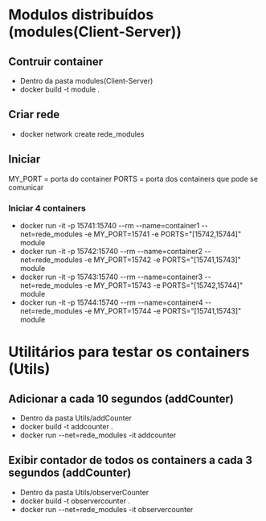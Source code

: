 # Modulos distribuídos (modules(Client-Server))

## Contruir container

- Dentro da pasta modules(Client-Server)
- docker build -t module .

## Criar rede

- docker network create rede_modules

## Iniciar

MY_PORT = porta do container
PORTS = porta dos containers que pode se comunicar

### Iniciar 4 containers

- docker run -it -p 15741:15740 --rm --name=container1 --net=rede_modules -e MY_PORT=15741 -e PORTS="[15742,15744]" module
- docker run -it -p 15742:15740 --rm --name=container2 --net=rede_modules -e MY_PORT=15742 -e PORTS="[15741,15743]" module
- docker run -it -p 15743:15740 --rm --name=container3 --net=rede_modules -e MY_PORT=15743 -e PORTS="[15742,15744]" module
- docker run -it -p 15744:15740 --rm --name=container4 --net=rede_modules -e MY_PORT=15744 -e PORTS="[15741,15743]" module

# Utilitários para testar os containers (Utils)

## Adicionar a cada 10 segundos (addCounter)

- Dentro da pasta Utils/addCounter
- docker build -t addcounter .
- docker run --net=rede_modules -it addcounter

## Exibir contador de todos os containers a cada 3 segundos (addCounter)

- Dentro da pasta Utils/observerCounter
- docker build -t observercounter .
- docker run --net=rede_modules -it observercounter
